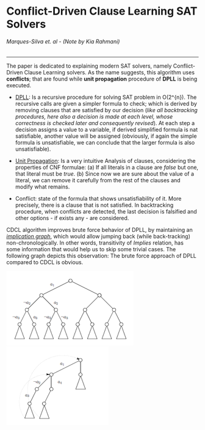 # Conflict-Driven Clause Learning SAT Solvers
###### Marques-Silva et. al - (Note by Kia Rahmani)
---
The paper is dedicated to explaining modern SAT solvers, namely Conflict-Driven Clause Learning solvers. As the name suggests, this algorithm uses **conflicts**; that are found while **unit propagation** procedure of **DPLL** is being executed.   
- [DPLL](http://www.cs.cornell.edu/courses/cs4860/2009sp/lec-04.pdf): Is a recursive procedure for solving SAT problem in O(2^{n}). The recursive calls are given a simpler formula to check; which is derived by removing clauses that are satisfied by our decision (*like all backtracking procedures, here also a decision is made at each level, whose correctness is checked later and consequently revised*). At each step a decision assigns a value to a variable, if derived simplified formula is nat satisfiable, another value will be assigned (obviously, if again the simple formula is unsatisfiable, we can conclude that the larger formula is also unsatisfiable).
- [Unit Propagation](https://en.wikipedia.org/wiki/Unit_propagation): Is a very intuitive Analysis of clauses, considering the properties of CNF formulae: (a) If all literals in a clause are *false* but one, that literal must be *true*. (b) Since now we are sure about the value of a literal, we can remove it carefully from the rest of the clauses and modify what remains. 

- Conflict: state of the formula that shows unsatisfiability of it. More precisely, there is a clause that is not satisfied. In backtracking procedure, when conflicts are detected, the last decision is falsified and other options - if exists any - are considered.

CDCL algorithm improves brute force behavior of DPLL, by maintaining an [*implication graph*](http://dl.acm.org/citation.cfm?id=244560), which would allow jumping back (while back-tracking) non-chronologically. In other words, transitivity of *Implies* relation, has some information that would help us to skip some trivial cases. The following graph depicts this observation: The brute force approach of DPLL compared to CDCL is obvious.

![DPLL](https://github.com/Kiarahmani/Reviews/blob/master/CompareCdcl_dpll1.png?raw=true "DPLL") ![CDCL](https://github.com/Kiarahmani/Reviews/blob/master/CompareCdcl_dpll2.png?raw=true "CDCL")
